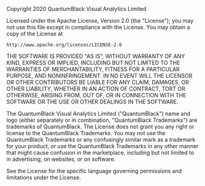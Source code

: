 Copyright 2020 QuantumBlack Visual Analytics Limited

Licensed under the Apache License, Version 2.0 (the "License");
you may not use this file except in compliance with the License.
You may obtain a copy of the License at

    http://www.apache.org/licenses/LICENSE-2.0

THE SOFTWARE IS PROVIDED "AS IS", WITHOUT WARRANTY OF ANY KIND,
EXPRESS OR IMPLIED, INCLUDING BUT NOT LIMITED TO THE WARRANTIES
OF MERCHANTABILITY, FITNESS FOR A PARTICULAR PURPOSE, AND
NONINFRINGEMENT. IN NO EVENT WILL THE LICENSOR OR OTHER CONTRIBUTORS
BE LIABLE FOR ANY CLAIM, DAMAGES, OR OTHER LIABILITY, WHETHER IN AN
ACTION OF CONTRACT, TORT OR OTHERWISE, ARISING FROM, OUT OF, OR IN
CONNECTION WITH THE SOFTWARE OR THE USE OR OTHER DEALINGS IN THE SOFTWARE.

The QuantumBlack Visual Analytics Limited ("QuantumBlack") name and logo
(either separately or in combination, "QuantumBlack Trademarks") are
trademarks of QuantumBlack. The License does not grant you any right or
license to the QuantumBlack Trademarks. You may not use the QuantumBlack
Trademarks or any confusingly similar mark as a trademark for your product,
or use the QuantumBlack Trademarks in any other manner that might cause
confusion in the marketplace, including but not limited to in advertising,
on websites, or on software.

See the License for the specific language governing permissions and
limitations under the License.
